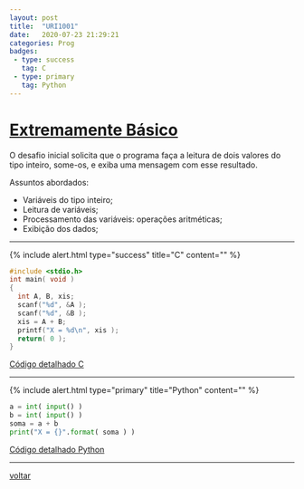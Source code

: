 ```yaml
---
layout: post
title:  "URI1001"
date:   2020-07-23 21:29:21
categories: Prog
badges:
 - type: success
   tag: C
 - type: primary
   tag: Python
---
```


# [Extremamente Básico](https://www.urionlinejudge.com.br/judge/pt/problems/view/1001)

O desafio inicial solicita que o programa faça a leitura de dois valores do tipo inteiro, some-os, e exiba uma mensagem com esse resultado.

Assuntos abordados:
* Variáveis do tipo inteiro;
* Leitura de variáveis;
* Processamento das variáveis: operações aritméticas;
* Exibição dos dados;

<!--more-->

<hr/>

{% include alert.html type="success" title="C" content="" %}


```c
#include <stdio.h>
int main( void )
{
  int A, B, xis;
  scanf("%d", &A );
  scanf("%d", &B );
  xis = A + B;
  printf("X = %d\n", xis );
  return( 0 );
}
```
 [Código detalhado C]({{site.baseurl}}/2020/uri1001c)

<hr/>

{% include alert.html type="primary" title="Python" content="" %}
```python
a = int( input() )
b = int( input() )
soma = a + b
print("X = {}".format( soma ) )
```
 [Código detalhado Python]({{site.baseurl}}/2020/uri1001py)

<hr/>

[voltar]({{site.baseurl}}/docs/tecnology/progURI)